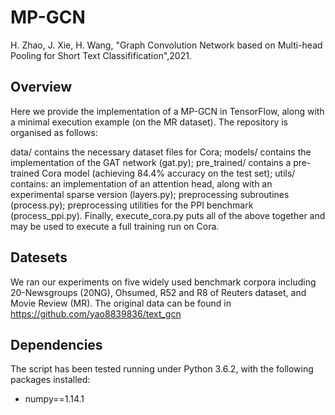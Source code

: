 # MP-GCN
H. Zhao, J. Xie, H. Wang, "Graph Convolution Network based on Multi-head Pooling for Short Text Classifification",2021.

## Overview
Here we provide the implementation of a MP-GCN in TensorFlow, along with a minimal execution example (on the MR dataset). The repository is organised as follows:

data/ contains the necessary dataset files for Cora;
models/ contains the implementation of the GAT network (gat.py);
pre_trained/ contains a pre-trained Cora model (achieving 84.4% accuracy on the test set);
utils/ contains:
an implementation of an attention head, along with an experimental sparse version (layers.py);
preprocessing subroutines (process.py);
preprocessing utilities for the PPI benchmark (process_ppi.py).
Finally, execute_cora.py puts all of the above together and may be used to execute a full training run on Cora.


## Datesets
We ran our experiments on five widely used benchmark corpora including 20-Newsgroups (20NG), Ohsumed, R52 and R8 of Reuters dataset, and Movie Review (MR). The original data can be found in https://github.com/yao8839836/text_gcn

## Dependencies
The script has been tested running under Python 3.6.2, with the following packages installed:

* numpy==1.14.1


